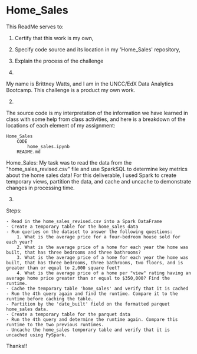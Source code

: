 # Home_Sales

This ReadMe serves to:
   1. Certify that this work is my own,
   2. Specify code source and its location in my 'Home_Sales' repository,
   3. Explain the process of the challenge

1. 
My name is Brittney Watts, and I am in the UNCC/EdX Data Analytics Bootcamp. This challenge is a product my own work.

2. 
The source code is my interpretation of the information we have learned in class with some help from class activities, and here
is a breakdown of the locations of each element of my assignment:

    Home_Sales
        CODE
            home_sales.ipynb   
        README.md

Home_Sales:
   My task was to read the data from the "home_sales_revised.csv" file and use SparkSQL to determine key metrics about the home sales data! For this deliverable, I used Spark to create temporary views, partition the data, and cache and uncache to demonstrate changes in processing time. 
   
3.
Steps:     

    - Read in the home_sales_revised.csv into a Spark DataFrame
    - Create a temporary table for the home_sales data
    - Run queries on the dataset to answer the following questions:
        1. What is the average price for a four-bedroom house sold for each year?
        2. What is the average price of a home for each year the home was built, that has three bedrooms and three bathrooms?
        3. What is the average price of a home for each year the home was built, that has three bedrooms, three bathrooms, two floors, and is greater than or equal to 2,000 square feet?
        4. What is the average price of a home per "view" rating having an average home price greater than or equal to $350,000? Find the runtime.
    - Cache the temporary table 'home_sales' and verify that it is cached
    - Run the 4th query again and find the runtime. Compare it to the runtime before caching the table.
    - Partition by the 'date_built' field on the formatted parquet home_sales data.
    - Create a temporary table for the parquet data
    - Run the 4th query and determine the runtime again. Compare this runtime to the two previous runtimes.
    - Uncache the home_sales temporary table and verify that it is uncached using PySpark.

Thanks!!